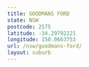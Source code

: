 ```yaml
---
title: GOODMANS FORD
state: NSW
postcode: 2575
latitude: -34.29792221
longitude: 150.0663753
url: /nsw/goodmans-ford/
layout: suburb
---
```


